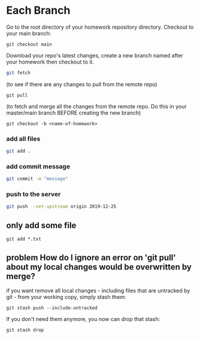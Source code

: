# Each Branch

Go to the root directory of your homework repository directory.
Checkout to your main branch:

```
git checkout main
```

Download your repo's latest changes, create a new branch named after your homework then checkout to it.

```sh
git fetch
```
(to see if there are any changes to pull from the remote repo)
```
git pull
```
(to fetch and merge all the changes from the remote repo. Do this in your master/main branch BEFORE creating the new branch)

```
git checkout -b <name-of-homework>
```



### add all files

```sh
git add .
```

### add commit message

```sh
git commit -m "message"
```

### push to the server

```sh 
git push --set-upstream origin 2019-12-25
```


## only add some file 
```
git add *.txt
```



## problem  How do I ignore an error on 'git pull' about my local changes would be overwritten by merge?

if you want remove all local changes - including files that are untracked by git - from your working copy, simply stash them:

```
git stash push --include-untracked
```

If you don't need them anymore, you now can drop that stash:
```
git stash drop
```